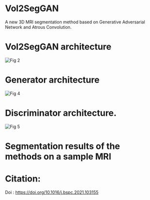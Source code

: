 # Vol2SegGAN
A new 3D MRI segmentation method based on Generative Adversarial Network and Atrous Convolution.

# Vol2SegGAN architecture

![Fig 2](https://user-images.githubusercontent.com/79109465/156327907-ba9f1ccf-50e4-4888-a7c7-787942390b08.png)

# Generator architecture

![Fig 4](https://user-images.githubusercontent.com/79109465/156328112-c8125ff7-d046-4565-8f9c-932057883b8c.png)

# Discriminator architecture.

![Fig 5](https://user-images.githubusercontent.com/79109465/156328224-e909364f-bf0a-4298-8922-c5519c8ef717.png)

# Segmentation results of the methods on a sample MRI

# Citation:

Doi : https://doi.org/10.1016/j.bspc.2021.103155
